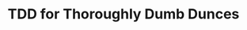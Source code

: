 ---
layout: post
title: TDD for Thoroughly Dumb Dunces
description: join me on a journey to competency
summary: 
tags: coding learning leetcode CS4CS
---